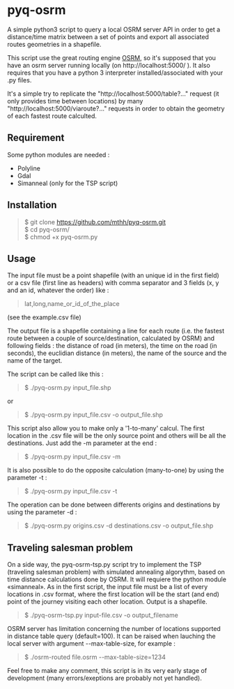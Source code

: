 # pyq-osrm

A simple python3 script to query a local OSRM server API in order to get a distance/time matrix between a set of points and export all associated routes geometries in a shapefile.

This script use the great routing engine [OSRM](https://github.com/Project-OSRM/), so it's supposed that you have an osrm server running locally (on http://localhost:5000/ ). It also requires that you have a python 3 interpreter installed/associated with your .py files.

It's a simple try to replicate the "http://localhost:5000/table?..." request (it only provides time between locations) by many "http://localhost:5000/viaroute?..." requests in order to obtain the geometry of each fastest route calculted.

## Requirement
Some python modules are needed :
* Polyline
* Gdal
* Simanneal (only for the TSP script)

## Installation
> $ git clone https://github.com/mthh/pyq-osrm.git  
> $ cd pyq-osrm/  
> $ chmod +x pyq-osrm.py  

## Usage 
The input file must be a point shapefile (with an unique id in the first field) or a csv file (first line as headers) with comma separator and 3 fields (x, y and an id, whatever the order) like :
>    lat,long,name_or_id_of_the_place

(see the example.csv file)

The output file is a shapefile containing a line for each route (i.e. the fastest route between a couple of source/destination, calculated by OSRM) and following fields : the distance of road (in meters), the time on the road (in seconds), the euclidian distance (in meters), the name of the source and the name of the target.

The script can be called like this :

> $ ./pyq-osrm.py input_file.shp

or
> $ ./pyq-osrm.py input_file.csv -o output_file.shp

This script also allow you to make only a '1-to-many' calcul. The first location in the .csv file will be the only source point and others will be all the destinations. Just add the -m parameter at the end :
>	$ ./pyq-osrm.py input_file.csv -m

It is also possible to do the opposite calculation (many-to-one) by using the parameter -t :
> $ ./pyq-osrm.py input_file.csv -t

The operation can be done between differents origins and destinations by using the parameter -d :
> $ ./pyq-osrm.py origins.csv -d destinations.csv -o output_file.shp

## Traveling salesman problem
On a side way, the pyq-osrm-tsp.py script try to implement the TSP (traveling salesman problem) with simulated annealing algorythm, based on time distance calculations done by OSRM. It will requiere the python module «simanneal».
As in the first script, the input file must be a list of every locations in .csv format, where the first location will be the start (and end) point of the journey visiting each other location. Output is a shapefile.
> $ ./pyq-osrm-tsp.py input-file.csv -o output_filename

OSRM server has limitation concerning the number of locations supported in distance table query (default=100).
It can be raised when lauching the local server with argument --max-table-size, for example :
> $ ./osrm-routed file.osrm --max-table-size=1234

Feel free to make any comment, this script is in its very early stage of development (many errors/exeptions are probably not yet handled).
